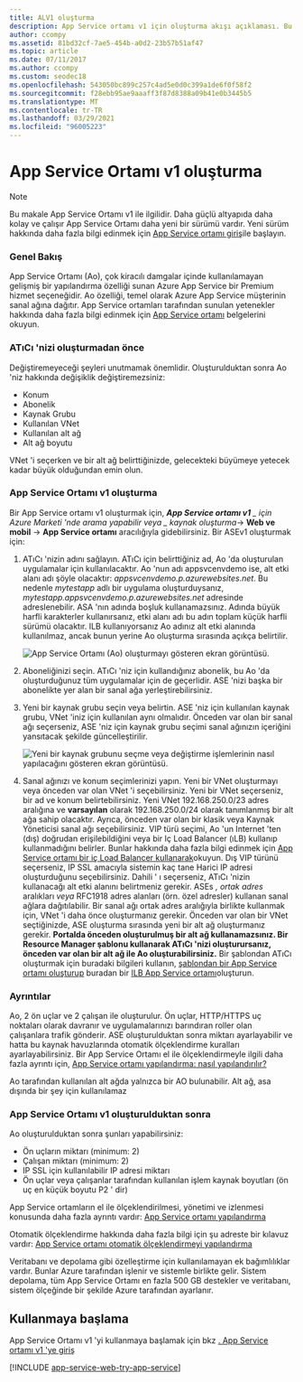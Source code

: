 ```yaml
---
title: ALV1 oluşturma
description: App Service ortamı v1 için oluşturma akışı açıklaması. Bu belge yalnızca eski v1 Ao kullanan müşteriler için sağlanır.
author: ccompy
ms.assetid: 81bd32cf-7ae5-454b-a0d2-23b57b51af47
ms.topic: article
ms.date: 07/11/2017
ms.author: ccompy
ms.custom: seodec18
ms.openlocfilehash: 543050bc899c257c4ad5e0d0c399a1de6f0f58f2
ms.sourcegitcommit: f28ebb95ae9aaaff3f87d8388a09b41e0b3445b5
ms.translationtype: MT
ms.contentlocale: tr-TR
ms.lasthandoff: 03/29/2021
ms.locfileid: "96005223"
---
```

# <a name="how-to-create-an-app-service-environment-v1"></a>App Service Ortamı v1 oluşturma 

> [!NOTE]
> Bu makale App Service Ortamı v1 ile ilgilidir. Daha güçlü altyapıda daha kolay ve çalışır App Service Ortamı daha yeni bir sürümü vardır. Yeni sürüm hakkında daha fazla bilgi edinmek için [App Service ortamı giriş](intro.md)ile başlayın.
> 

### <a name="overview"></a>Genel Bakış
App Service Ortamı (Ao), çok kiracılı damgalar içinde kullanılamayan gelişmiş bir yapılandırma özelliği sunan Azure App Service bir Premium hizmet seçeneğidir. Ao özelliği, temel olarak Azure App Service müşterinin sanal ağına dağıtır. App Service ortamları tarafından sunulan yetenekler hakkında daha fazla bilgi edinmek için [App Service ortamı][WhatisASE] belgelerini okuyun.

### <a name="before-you-create-your-ase"></a>ATıCı 'nizi oluşturmadan önce
Değiştiremeyeceği şeyleri unutmamak önemlidir. Oluşturulduktan sonra Ao 'niz hakkında değişiklik değiştiremezsiniz:

* Konum
* Abonelik
* Kaynak Grubu
* Kullanılan VNet
* Kullanılan alt ağ 
* Alt ağ boyutu

VNet 'i seçerken ve bir alt ağ belirttiğinizde, gelecekteki büyümeye yetecek kadar büyük olduğundan emin olun. 

### <a name="creating-an-app-service-environment-v1"></a>App Service Ortamı v1 oluşturma
Bir App Service ortamı v1 oluşturmak için, ***App Service ortamı v1** _ için Azure Marketi 'nde arama yapabilir veya _ *kaynak oluşturma**-> **Web ve mobil**  ->  **App Service ortamı** aracılığıyla gidebilirsiniz. Bir ASEv1 oluşturmak için:

1. ATıCı 'nizin adını sağlayın. ATıCı için belirttiğiniz ad, Ao 'da oluşturulan uygulamalar için kullanılacaktır. Ao 'nun adı appsvcenvdemo ise, alt etki alanı adı şöyle olacaktır: *appsvcenvdemo.p.azurewebsites.net*. Bu nedenle *mytestapp* adlı bir uygulama oluşturduysanız, *mytestapp.appsvcenvdemo.p.azurewebsites.net* adresinde adreslenebilir. ASA 'nın adında boşluk kullanamazsınız. Adında büyük harfli karakterler kullanırsanız, etki alanı adı bu adın toplam küçük harfli sürümü olacaktır. ILB kullanıyorsanız Ao adınız alt etki alanında kullanılmaz, ancak bunun yerine Ao oluşturma sırasında açıkça belirtilir.
   
    ![App Service Ortamı (Ao) oluşturmayı gösteren ekran görüntüsü.][1]
2. Aboneliğinizi seçin. ATıCı 'niz için kullandığınız abonelik, bu Ao 'da oluşturduğunuz tüm uygulamalar için de geçerlidir. ASE 'nizi başka bir abonelikte yer alan bir sanal ağa yerleştirebilirsiniz.
3. Yeni bir kaynak grubu seçin veya belirtin. ASE 'niz için kullanılan kaynak grubu, VNet 'iniz için kullanılan aynı olmalıdır. Önceden var olan bir sanal ağı seçerseniz, ASE 'niz için kaynak grubu seçimi sanal ağınızın içeriğini yansıtacak şekilde güncelleştirilir.
   
    ![Yeni bir kaynak grubunu seçme veya değiştirme işlemlerinin nasıl yapılacağını gösteren ekran görüntüsü.][2]
4. Sanal ağınızı ve konum seçimlerinizi yapın. Yeni bir VNet oluşturmayı veya önceden var olan VNet 'i seçebilirsiniz. Yeni bir VNet seçerseniz, bir ad ve konum belirtebilirsiniz. Yeni VNet 192.168.250.0/23 adres aralığına ve **varsayılan** olarak 192.168.250.0/24 olarak tanımlanmış bir alt ağa sahip olacaktır. Ayrıca, önceden var olan bir klasik veya Kaynak Yöneticisi sanal ağı seçebilirsiniz. VIP türü seçimi, Ao 'un Internet 'ten (dış) doğrudan erişilebildiğini veya bir Iç Load Balancer (ıLB) kullanıp kullanmadığını belirler. Bunlar hakkında daha fazla bilgi edinmek için [App Service ortamı bir iç Load Balancer kullanarak][ILBASE]okuyun. Dış VIP türünü seçerseniz, IP SSL amacıyla sistemin kaç tane Harici IP adresi oluşturduğunu seçebilirsiniz. Dahili ' ı seçerseniz, ATıCı 'nizin kullanacağı alt etki alanını belirtmeniz gerekir. ASEs *, ortak adres* aralıkları *veya* RFC1918 adres alanları (örn. özel adresler) kullanan sanal ağlara dağıtılabilir. Bir sanal ağı ortak adres aralığıyla birlikte kullanmak için, VNet 'i daha önce oluşturmanız gerekir. Önceden var olan bir VNet seçtiğinizde, ASE oluşturma sırasında yeni bir alt ağ oluşturmanız gerekir. **Portalda önceden oluşturulmuş bir alt ağ kullanamazsınız. Bir Resource Manager şablonu kullanarak ATıCı 'nizi oluşturursanız, önceden var olan bir alt ağ ile Ao oluşturabilirsiniz.** Bir şablondan ATıCı oluşturmak için buradaki bilgileri kullanın, [şablondan bir App Service ortamı oluşturup][ILBAseTemplate] buradan bir [ILB App Service ortamı][ASEfromTemplate]oluşturun.

### <a name="details"></a>Ayrıntılar
Ao, 2 ön uçlar ve 2 çalışan ile oluşturulur. Ön uçlar, HTTP/HTTPS uç noktaları olarak davranır ve uygulamalarınızı barındıran roller olan çalışanlara trafik gönderir. ASE oluşturulduktan sonra miktarı ayarlayabilir ve hatta bu kaynak havuzlarında otomatik ölçeklendirme kuralları ayarlayabilirsiniz. Bir App Service Ortamı el ile ölçeklendirmeyle ilgili daha fazla ayrıntı için, [App Service ortamı yapılandırma: nasıl yapılandırılır?][ASEConfig] 

Ao tarafından kullanılan alt ağda yalnızca bir AO bulunabilir. Alt ağ, asa dışında bir şey için kullanılamaz

### <a name="after-app-service-environment-v1-creation"></a>App Service Ortamı v1 oluşturulduktan sonra
Ao oluşturulduktan sonra şunları yapabilirsiniz:

* Ön uçların miktarı (minimum: 2)
* Çalışan miktarı (minimum: 2)
* IP SSL için kullanılabilir IP adresi miktarı
* Ön uçlar veya çalışanlar tarafından kullanılan işlem kaynak boyutları (ön uç en küçük boyutu P2 ' dir)

App Service ortamların el ile ölçeklendirilmesi, yönetimi ve izlenmesi konusunda daha fazla ayrıntı vardır: [App Service ortamı yapılandırma][ASEConfig] 

Otomatik ölçeklendirme hakkında daha fazla bilgi için şu adreste bir kılavuz vardır: [App Service ortamı otomatik ölçeklendirmeyi yapılandırma][ASEAutoscale]

Veritabanı ve depolama gibi özelleştirme için kullanılamayan ek bağımlılıklar vardır. Bunlar Azure tarafından işlenir ve sistemle birlikte gelir. Sistem depolama, tüm App Service Ortamı en fazla 500 GB destekler ve veritabanı, sistem ölçeğinde bir şekilde Azure tarafından ayarlanır.

## <a name="getting-started"></a>Kullanmaya başlama
App Service Ortamı v1 'yi kullanmaya başlamak için bkz [. App Service ortamı v1 'ye giriş][WhatisASE]

[!INCLUDE [app-service-web-try-app-service](../../../includes/app-service-web-try-app-service.md)]

<!--Image references-->
[1]: ./media/app-service-web-how-to-create-an-app-service-environment/asecreate-basecreateblade.png
[2]: ./media/app-service-web-how-to-create-an-app-service-environment/asecreate-vnetcreation.png

<!--Links-->
[WhatisASE]: app-service-app-service-environment-intro.md
[ASEConfig]: app-service-web-configure-an-app-service-environment.md
[AppServicePricing]: https://azure.microsoft.com/pricing/details/app-service/ 
[ASEAutoscale]: app-service-environment-auto-scale.md
[ILBASE]: app-service-environment-with-internal-load-balancer.md
[ILBAseTemplate]: https://azure.microsoft.com/documentation/templates/201-web-app-ase-create/
[ASEfromTemplate]: app-service-app-service-environment-create-ilb-ase-resourcemanager.md

